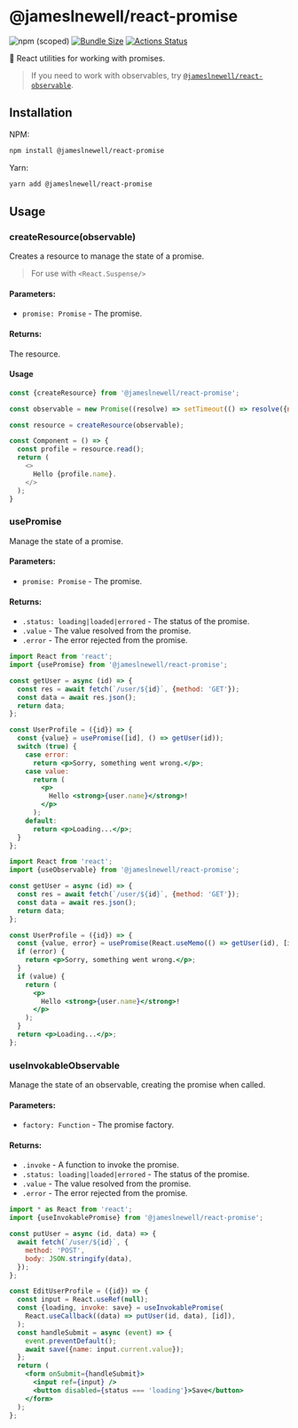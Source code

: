# @jameslnewell/react-promise

![npm (scoped)](https://img.shields.io/npm/v/@jameslnewell/react-promise.svg)
[![Bundle Size](https://badgen.net/bundlephobia/minzip/@jameslnewell/react-promise)](https://bundlephobia.com/result?p=@jameslnewell/react-promise)
[![Actions Status](https://github.com/jameslnewell/react/workflows/main/badge.svg)](https://github.com/jameslnewell/react-promise/actions)

🎣 React utilities for working with promises.

> If you need to work with observables, try [`@jameslnewell/react-observable`](https://github.com/jameslnewell/react-observable).

## Installation

NPM:

```bash
npm install @jameslnewell/react-promise
```

Yarn:

```bash
yarn add @jameslnewell/react-promise
```

## Usage

### createResource(observable)

Creates a resource to manage the state of a promise.

> For use with `<React.Suspense/>`

#### Parameters:

- `promise: Promise` - The promise.

#### Returns:

The resource.

#### Usage

```js
const {createResource} from '@jameslnewell/react-promise';

const observable = new Promise((resolve) => setTimeout(() => resolve({name: 'John Smith'}), 1000));

const resource = createResource(observable);

const Component = () => {
  const profile = resource.read();
  return (
    <>
      Hello {profile.name}.
    </>
  );
}
```

### usePromise

Manage the state of a promise.

#### Parameters:

- `promise: Promise` - The promise.

#### Returns:

- `.status: loading|loaded|errored` - The status of the promise.
- `.value` - The value resolved from the promise.
- `.error` - The error rejected from the promise.

```jsx
import React from 'react';
import {usePromise} from '@jameslnewell/react-promise';

const getUser = async (id) => {
  const res = await fetch(`/user/${id}`, {method: 'GET'});
  const data = await res.json();
  return data;
};

const UserProfile = ({id}) => {
  const {value} = usePromise([id], () => getUser(id));
  switch (true) {
    case error:
      return <p>Sorry, something went wrong.</p>;
    case value:
      return (
        <p>
          Hello <strong>{user.name}</strong>!
        </p>
      );
    default:
      return <p>Loading...</p>;
  }
};

import React from 'react';
import {useObservable} from '@jameslnewell/react-promise';

const getUser = async (id) => {
  const res = await fetch(`/user/${id}`, {method: 'GET'});
  const data = await res.json();
  return data;
};

const UserProfile = ({id}) => {
  const {value, error} = usePromise(React.useMemo(() => getUser(id), [id]));
  if (error) {
    return <p>Sorry, something went wrong.</p>;
  }
  if (value) {
    return (
      <p>
        Hello <strong>{user.name}</strong>!
      </p>
    );
  }
  return <p>Loading...</p>;
};
```

### useInvokableObservable

Manage the state of an observable, creating the promise when called.

#### Parameters:

- `factory: Function` - The promise factory.

#### Returns:

- `.invoke` - A function to invoke the promise.
- `.status: loading|loaded|errored` - The status of the promise.
- `.value` - The value resolved from the promise.
- `.error` - The error rejected from the promise.

```jsx
import * as React from 'react';
import {useInvokablePromise} from '@jameslnewell/react-promise';

const putUser = async (id, data) => {
  await fetch(`/user/${id}`, {
    method: 'POST',
    body: JSON.stringify(data),
  });
};

const EditUserProfile = ({id}) => {
  const input = React.useRef(null);
  const {loading, invoke: save} = useInvokablePromise(
    React.useCallback((data) => putUser(id, data), [id]),
  );
  const handleSubmit = async (event) => {
    event.preventDefault();
    await save({name: input.current.value});
  };
  return (
    <form onSubmit={handleSubmit}>
      <input ref={input} />
      <button disabled={status === 'loading'}>Save</button>
    </form>
  );
};
```
